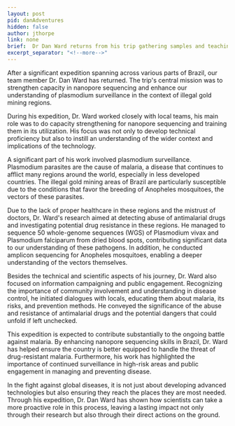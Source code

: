 ```yaml
---
layout: post
pid: danAdventures
hidden: false
author: jthorpe
link: none
brief:  Dr Dan Ward returns from his trip gathering samples and teaching teams in Brazil about nanopore sequencing
excerpt_separator: "<!--more-->"
---
```


After a significant expedition spanning across various parts of Brazil, our team member Dr. Dan Ward has returned. The trip's central mission was to strengthen capacity in nanopore sequencing and enhance our understanding of plasmodium surveillance in the context of illegal gold mining regions.

During his expedition, Dr. Ward worked closely with local teams, his main role was to do capacity strengthening for nanopore sequencing and training them in its utilization. His focus was not only to develop technical proficiency but also to instill an understanding of the wider context and implications of the technology.

A significant part of his work involved plasmodium surveillance. Plasmodium parasites are the cause of malaria, a disease that continues to afflict many regions around the world, especially in less developed countries. The illegal gold mining areas of Brazil are particularly susceptible due to the conditions that favor the breeding of Anopheles mosquitoes, the vectors of these parasites.

Due to the lack of proper healthcare in these regions and the mistrust of doctors, Dr. Ward's research aimed at detecting abuse of antimalarial drugs and investigating potential drug resistance in these regions. He managed to sequence 50 whole-genome sequences (WGS) of Plasmodium vivax and Plasmodium falciparum from dried blood spots, contributing significant data to our understanding of these pathogens. In addition, he conducted amplicon sequencing for Anopheles mosquitoes, enabling a deeper understanding of the vectors themselves.

Besides the technical and scientific aspects of his journey, Dr. Ward also focused on information campaigning and public engagement. Recognizing the importance of community involvement and understanding in disease control, he initiated dialogues with locals, educating them about malaria, its risks, and prevention methods. He conveyed the significance of the abuse and resistance of antimalarial drugs and the potential dangers that could unfold if left unchecked.

This expedition is expected to contribute substantially to the ongoing battle against malaria. By enhancing nanopore sequencing skills in Brazil, Dr. Ward has helped ensure the country is better equipped to handle the threat of drug-resistant malaria. Furthermore, his work has highlighted the importance of continued surveillance in high-risk areas and public engagement in managing and preventing disease.

In the fight against global diseases, it is not just about developing advanced technologies but also ensuring they reach the places they are most needed. Through his expedition, Dr. Dan Ward has shown how scientists can take a more proactive role in this process, leaving a lasting impact not only through their research but also through their direct actions on the ground.